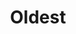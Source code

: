 ---
title: 'Oldest'
icon: 'icon.png'
redirect: '/techs/orderby:date/orderdir:asc'

content:
    items: 
        - '@page.children': '/tech'
    order:
        by: date
        dir: asc
    filter:
        published: true
        type: 'tech'
    limit: 4
---